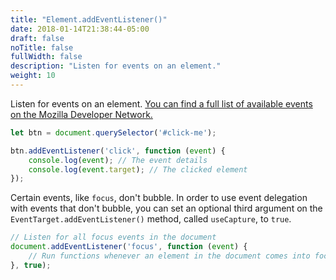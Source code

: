 ```yaml
---
title: "Element.addEventListener()"
date: 2018-01-14T21:38:44-05:00
draft: false
noTitle: false
fullWidth: false
description: "Listen for events on an element."
weight: 10
---
```


Listen for events on an element. [You can find a full list of available events on the Mozilla Developer Network.](https://developer.mozilla.org/en-US/docs/Web/Events)

```javascript
let btn = document.querySelector('#click-me');

btn.addEventListener('click', function (event) {
	console.log(event); // The event details
	console.log(event.target); // The clicked element
});
```

Certain events, like `focus`, don't bubble. In order to use event delegation with events that don't bubble, you can set an optional third argument on the `EventTarget.addEventListener()` method, called `useCapture`, to `true`.

```javascript
// Listen for all focus events in the document
document.addEventListener('focus', function (event) {
	// Run functions whenever an element in the document comes into focus
}, true);
```